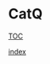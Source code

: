 # CatQ

[TOC](https://myuon.github.io/CatQ/toc.html)

[index](https://myuon.github.io/CatQ/index.html)
